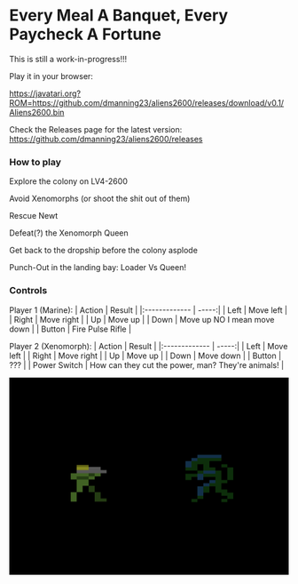 # Every Meal A Banquet, Every Paycheck A Fortune

This is still a work-in-progress!!!

Play it in your browser:

https://javatari.org?ROM=https://github.com/dmanning23/aliens2600/releases/download/v0.1/Aliens2600.bin

Check the Releases page for the latest version:
https://github.com/dmanning23/aliens2600/releases

### How to play

Explore the colony on LV4-2600

Avoid Xenomorphs (or shoot the shit out of them)

Rescue Newt

Defeat(?) the Xenomorph Queen

Get back to the dropship before the colony asplode

Punch-Out in the landing bay: Loader Vs Queen!


### Controls

Player 1 (Marine):
| Action        | Result  |
|:------------- | -----:|
| Left      | Move left |
| Right      | Move right |
| Up      | Move up |
| Down      | Move up NO I mean move down |
| Button | Fire Pulse Rifle |

Player 2 (Xenomorph):
| Action        | Result  |
|:------------- | -----:|
| Left      | Move left |
| Right      | Move right |
| Up      | Move up |
| Down      | Move down |
| Button | ??? |
| Power Switch | How can they cut the power, man? They're animals! |

[![Play Xenomorphs in your browser](Screenshot.png)](https://javatari.org?ROM=https://github.com/dmanning23/aliens2600/releases/download/v0.1/Aliens2600.bin)
